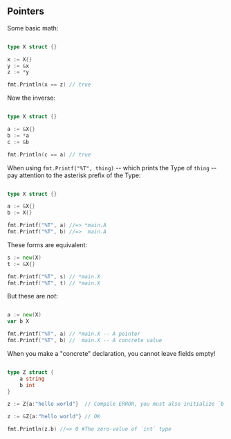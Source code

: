 ## Pointers

Some basic math:

```go

type X struct {}

x := X{}
y := &x
z := *y

fmt.Println(x == z) // true
```

Now the inverse:

```go

type X struct {}

a := &X{}
b := *a
c := &b

fmt.Println(c == a) // true
```

When using `fmt.Printf("%T", thing)` -- which prints the Type of `thing` -- pay attention to the asterisk prefix of the Type:

```go

type X struct {}

a := &X{}
b := X{}

fmt.Printf("%T", a) //=> *main.A
fmt.Printf("%T", b) //=>  main.A
```

These forms are equivalent:

```go
s := new(X)
t := &X{}

fmt.Printf("%T", s) // *main.X
fmt.Printf("%T", t) // *main.X

```

But these are *not*:

```go

a := new(X)
var b X

fmt.Printf("%T", a) // *main.X -- A pointer
fmt.Printf("%T", b) //  main.X -- A concrete value
```

When you make a "concrete" declaration, you cannot leave fields empty!

```go

type Z struct {
	a string
	b int
}

z := Z{a:"hello world"}  // Compile ERROR, you must also initialize `b`

z := &Z{a:"hello world"} // OK

fmt.Println(z.b) //=> 0 #The zero-value of `int` type

```


